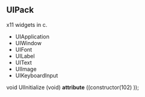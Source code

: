 ## UIPack 



x11 widgets in c.


* UIApplication
* UIWindow
* UIFont
* UILabel
* UIText
* UIImage
* UIKeyboardInput



void UIInitialize (void) __attribute__ ((constructor(102) ));
